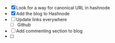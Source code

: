 - [x] Look for a way for canonical URL in hashnode
- [x] Add the blog to Hashnode
- [ ] Update links everywhere
	- [ ] Github
- [ ] Add commenting section to blog
- [ ] 